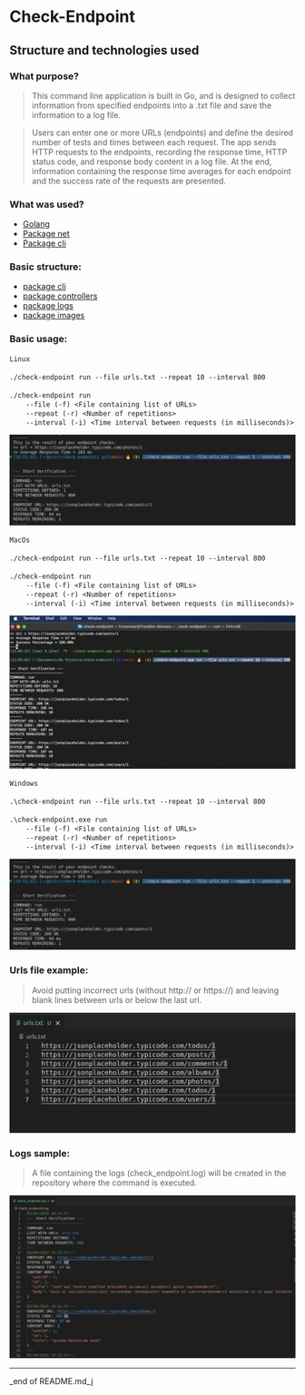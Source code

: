 # Check-Endpoint
## Structure and technologies used
### What purpose?
> This command line application is built in Go, and is designed to collect information from specified endpoints into a .txt file and save the information to a log file.

> Users can enter one or more URLs (endpoints) and define the desired number of tests and times between each request. The app sends HTTP requests to the endpoints, recording the response time, HTTP status code, and response body content in a log file. At the end, information containing the response time averages for each endpoint and the success rate of the requests are presented.

### What was used?
- [Golang](https://go.dev/)
- [Package net](https://pkg.go.dev/net)
- [Package cli](https://pkg.go.dev/github.com/urfave/cli/v2)

### Basic structure:
- [package cli](/cli)
- [package controllers](/controllers)
- [package logs](/logs)
- [package images](/images)

### Basic usage:
> 
```
Linux

./check-endpoint run --file urls.txt --repeat 10 --interval 800

./check-endpoint run 
    --file (-f) <File containing list of URLs> 
    --repeat (-r) <Number of repetitions> 
    --interval (-i) <Time interval between requests (in milliseconds)>
```
> 
![](images/check-endpoint_use_linux.png)

> 
```
MacOs

./check-endpoint run --file urls.txt --repeat 10 --interval 800

./check-endpoint run 
    --file (-f) <File containing list of URLs> 
    --repeat (-r) <Number of repetitions> 
    --interval (-i) <Time interval between requests (in milliseconds)>
```
> 
![](images/check-endpoint_use_macos.png)

> 
```
Windows

.\check-endpoint run --file urls.txt --repeat 10 --interval 800

.\check-endpoint.exe run 
    --file (-f) <File containing list of URLs> 
    --repeat (-r) <Number of repetitions> 
    --interval (-i) <Time interval between requests (in milliseconds)>
``` 
>
![](images/check-endpoint_use_windows.png)

### Urls file example:
>
> Avoid putting incorrect urls (without http:// or https://) and leaving blank lines between urls or below the last url.
>
![](images/check-endpoint_urls_file_example.png)

### Logs sample:
>
> A file containing the logs (check_endpoint.log) will be created in the repository where the command is executed.
>
![](images/check-endpoint_logs_sample.png)

---
_end of README.md_j